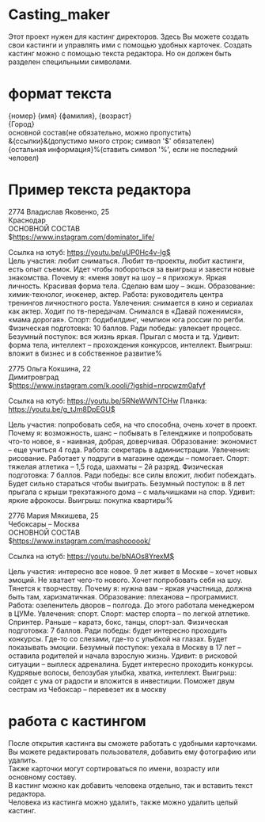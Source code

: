 # Casting_maker
Этот проект нужен для кастинг директоров.
Здесь Вы можете создать свои кастинги и управлять ими с помощью удобных карточек.
Создать кастинг можно с помощью текста редактора. Но он должен быть разделен специльными символами.
# формат текста
{номер} {имя} {фамилия}, {возраст} <br>
{Город}<br>
основной состав(не обязательно, можно пропустить)<br>
&{ссылки}&(допустимо много строк; символ '$' обязателен)<br>
{остальная информация}%(ставить символ '%', если не последний человел)
# Пример текста редактора
2774 Владислав Яковенко, 25<br>
Краснодар<br>
ОСНОВНОЙ СОСТАВ<br>
$https://www.instagram.com/dominator_life/
 
Ссылка на ютуб: https://youtu.be/uUP0Hc4v-Ig$<br>
Цель участия: любит сниматься. Любит тв-проекты, любит кастинги, есть опыт съемок. Идет чтобы побороться за выигрыш и завести новые знакомства. 
Почему я: «меня зовут на шоу – я прихожу». Яркая личность. Красивая форма тела. Сделаю вам шоу – экшн.
Образование: химик-технолог, инженер, актер.
Работа: руководитель центра тренингов личностного роста.
Увлечения: снимается в кино и сериалах как актер. Ходит по тв-передачам. Снимался в «Давай поженимся», «мама дорогая».
Спорт: бодибилдинг, чемпион юга россии по регби.
Физическая подготовка: 10 баллов.
Ради победы: увлекает процесс.
Безумный поступок: вся жизнь яркая. Прыгал с моста и тд. 
Удивит: форма тела, интеллект – прохождения конкурсов, интеллект. 
Выигрыш: вложит в бизнес и в собственное развитие%<br>


2775 Ольга Кокшина, 22<br>
Димитровград<br>
$https://www.instagram.com/k.oooli/?igshid=nrpcwzm0afyf
 
Ссылка на ютуб: https://youtu.be/5RNeWWNTCHw
Планка: https://youtu.be/g_tJm8DpEGU$<br>

Цель участия: попробовать себя, на что способна, очень хочет в проект. 
Почему я: возможность, шанс – побывать в Геленджике и попробовать что-то новое, я - наивная, добрая, доверчивая. 
Образование: экономист – еще учиться 4 года. 
Работа: секретарь в администрации. 
Увлечения: рисование. Работает у подруги в магазине одежды – помогает. 
Спорт: тяжелая атлетика – 1,5 года, шахматы – 2й разряд.
Физическая подготовка: 7 баллов.
Ради победы: все силы вложит, любит побеждать. Будет сильно стараться чтобы выиграть. 
Безумный поступок: в 8 лет прыгала с крыши трехэтажного дома – с мальчишками на спор.
Удивит: яркие афрокосы.
Выигрыш: покупка квартиры%<br>


2776 Мария Мякишева, 25<br>
Чебоксары – Москва<br>
ОСНОВНОЙ СОСТАВ<br>
$https://www.instagram.com/mashoooook/
 
Ссылка на ютуб: https://youtu.be/bNAOs8YrexM$<br>

Цель участия: интересно все новое. 9 лет живет в Москве – хочет новых эмоций. Не хватает чего-то нового. Хочет попробовать себя на шоу. Тянется к творчеству.
Почему я: нужна вам – яркая участница, должна быть там, харизматичная. 
Образование: плеханова – программист. 
Работа: озеленитель дворов – полгода. До этого работала менеджером в ЦУМе.
Увлечения: спорт.
Спорт: мастер спорта – по легкой атлетике. Спринтер. Раньше – каратэ, бокс, танцы, спорт-зал. 
Физическая подготовка: 7 баллов.
Ради победы: будет интересно проходить конкурсы. Где-то со слезами, где-то с улыбкой на глазах. Будет показывать эмоции. 
Безумный поступок: уехала в Москву в 17 лет – оставила родителей и начала взрослую жизнь.
Удивит: в рисковой ситуации – выплеск адреналина. Будет интересно проходить конкурсы. Кудрявые волосы, белозубая улыбка, хватка, интеллект.
Выигрыш: сойдет с ума от радости и вложится в инвестиции. Поможет двум сестрам из Чебоксар – перевезет их в москву

# работа с кастингом
После открытия кастинга вы сможете работать с удобными карточками.<br>
Вы можете редактировать пользователя, добавить ему фотографию или удалить.<br>
Также карточки могут сортироваться по имени, возрасту или основному составу.<br>
В кастинг можно как добавить человека отдельно, так и вставить текст редактора.<br>
Человека из кастинга можно удалить, также можно удалить целый кастинг.

